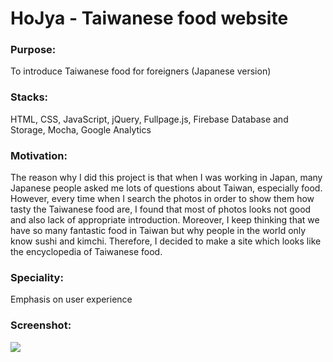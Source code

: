 # HoJya - Taiwanese food website


### Purpose: 
To introduce Taiwanese food for foreigners (Japanese version)

### Stacks: 
HTML, CSS, JavaScript, jQuery, Fullpage.js, Firebase Database and Storage, Mocha, Google Analytics

### Motivation:
The reason why I did this project is that when I was working in Japan, many Japanese people asked me lots of questions
about Taiwan, especially food.  However, every time when I search the photos in order to show them how tasty the Taiwanese
food are, I found that most of photos looks not good and also lack of appropriate introduction.  Moreover, I keep thinking
that we have so many fantastic food in Taiwan but why people in the world only know sushi and kimchi.
Therefore, I decided to make a site which looks like the encyclopedia of Taiwanese food.

### Speciality:
Emphasis on user experience

### Screenshot:
![](https://firebasestorage.googleapis.com/v0/b/hojya-taiwan-food.appspot.com/o/hojya.gif?alt=media&token=e72d06a8-a08c-428b-a563-9a802ffbc97f)
